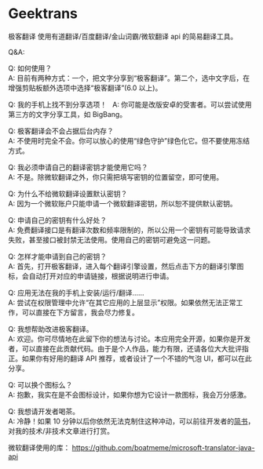 # Geektrans
极客翻译
使用有道翻译/百度翻译/金山词霸/微软翻译 api 的简易翻译工具。

Q&A:

Q: 如何使用？  
A: 目前有两种方式：一个，把文字分享到“极客翻译”。第二个，选中文字后，在增强剪贴板额外选项中选择“极客翻译”(6.0 以上)。

Q: 我的手机上找不到分享选项！  
A: 你可能是改版安卓的受害者。可以尝试使用第三方的文字分享工具，如 BigBang。

Q: 极客翻译会不会占据后台内存？  
A: 不使用时完全不会。你可以放心的使用“绿色守护”绿色化它。但不要使用冻结方式。

Q: 我必须申请自己的翻译密钥才能使用它吗？  
A: 不是。除微软翻译之外，你只需把填写密钥的位置留空，即可使用。

Q: 为什么不给微软翻译设置默认密钥？  
A: 因为一个微软账户只能申请一个微软翻译密钥，所以恕不提供默认密钥。

Q: 申请自己的密钥有什么好处？  
A: 免费翻译接口是有翻译次数和频率限制的，所以公用一个密钥有可能导致请求失败，甚至接口被封禁无法使用。使用自己的密钥可避免这一问题。

Q: 怎样才能申请到自己的密钥？  
A: 首先，打开极客翻译，进入每个翻译引擎设置，然后点击下方的翻译引擎图标，会自动打开对应的申请链接，根据说明进行申请。

Q: 应用无法在我的手机上安装/运行/翻译……  
A: 尝试在权限管理中允许“在其它应用的上层显示”权限。如果依然无法正常工作，可以直接在下方留言，我会尽力修复。

Q: 我想帮助改进极客翻译。  
A: 欢迎。你可尽情地在此留下你的想法与讨论。本应用完全开源，如果你是开发者，可以直接在此贡献代码。由于是个人作品，能力有限，还请各位大大批评指正。如果你有好用的翻译 API 推荐，或者设计了一个不错的气泡 UI，都可以在此分享。

Q: 可以换个图标么？  
A: 抱歉，我实在是不会图标设计，如果你想为它设计一款图标，我会万分感激。

Q: 我想请开发者喝茶。  
A: 冷静！如果 10 分钟以后你依然无法克制住这种冲动，可以前往开发者的[简书](http://www.jianshu.com/users/ea4015fcb048/latest_articles)，对我的技术/非技术文章进行打赏。

微软翻译使用的库：
https://github.com/boatmeme/microsoft-translator-java-api
